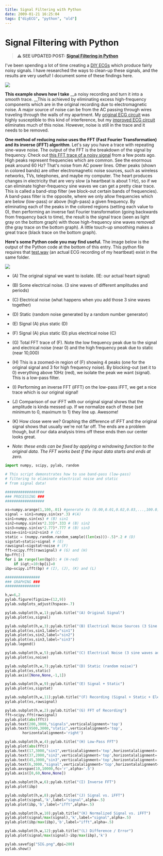 ```yaml
---
title: Signal Filtering with Python
date: 2009-01-21 16:25:04
tags: ["diyECG", "python", "old"]
---
```


# Signal Filtering with Python

> **⚠️ SEE UPDATED POST:** [**Signal Filtering in Python**](https://swharden.com/blog/2020-09-23-signal-filtering-in-python/)

I've been spending a lot of time creating a [DIY ECGs](http://www.swharden.com/blog/category/diy-ecg-home-made-electrocardiogram/) which produce fairly noisy signals. I have researched the ways to clean-up these signals, and the results are very useful! I document some of these findings here.

<div class="text-center">

[![](https://swharden.com/static/2009/01/21/filtering_thumb.jpg)](https://swharden.com/static/2009/01/21/filtering.png)

</div>

__This example shows how I take__ __a noisy recording and turn it into a smooth trace. __This is achieved by eliminating excess high-frequency components which are in the original recording due to electromagnetic noise. A major source of noise can be from the AC passing through wires traveling through the walls of my apartment. My [original ECG circuit](http://www.swharden.com/blog/images/opampecg.gif) was highly susceptible to this kind of interference, but my [improved ECG circuit](http://www.swharden.com/blog/images/bigsch.gif) eliminates much of this noise. However, noise is still in the trace and it needs to be removed.

__One method of reducing noise uses the FFT (Fast Fourier Transformation) and its inverse (iFFT) algorithm__. Let's say you have a trace with repeating sine-wave noise. The output of the FFT is the breakdown of the signal by frequency. Check out [this FFT trace of a noisy signal](http://www.swharden.com/blog/images/diy_ecg4.png) from a few posts ago. High peaks represent frequencies which are common. See the enormous peak around 60 Hz? That's noise from AC power lines. Other peaks (shown in colored bands) are other electromagnetic noise sources, such as wireless networks, TVs, telephones, and maybe my computer. The heart produces changes in electricity that are very slow (a heartbeat is about 1 Hz), so if we can eliminate higher-frequency sine waves we can get a pretty clear trace. This is called a band-stop filter (we block-out certain bands of frequencies). A band-pass filter is the opposite, where we only allow frequencies which are below (low-pass) or above (high-pass) a given frequency. By eliminating each of the peaks in the colored regions (setting each value to 0), then performing an inverse fast Fourier transformation (going backwards from frequency back to time), the result is the signal trace (seen as light gray on the bottom graph) with those high-frequency sine waves removed! (the gray trace on the bottom graph). A little touch-up smoothing makes a great trace (black trace on the bottom graph).

__Here's some Python code you may find useful.__ The image below is the output of the Python code at the bottom of this entry. This python file requires that [test.wav](http://www.SWHarden.com/tmp/test.wav) (an actual ECG recording of my heartbeat) exist in the same folder.

<div class="text-center img-border">

[![](https://swharden.com/static/2009/01/21/sig_thumb.jpg)](https://swharden.com/static/2009/01/21/sig.png)

</div>

*   (A) The original signal we want to isolate. (IE: our actual heart signal)
*   (B) Some electrical noise. (3 sine waves of different amplitudes and periods)
*   (C) Electrical noise (what happens when you add those 3 sine waves together)
*   (D) Static (random noise generated by a random number generator)
*   (E) Signal (A) plus static (D)
*   (F) Signal (A) plus static (D) plus electrical noise (C)
*   (G) Total FFT trace of (F). Note the low frequency peak due to the signal and electrical noise (near 0) and the high frequency peak due to static (near 10,000)
*   (H) This is a zoomed-in region of (F) showing 4 peaks (one for the original signal and 3 for high frequency noise). By blocking-out (set it to 0) everything above 10Hz (red), we isolate the peak we want (signal). This is a low-pass filter.
*   (I) Performing an inverse FFT (iFFT) on the low-pass iFFT, we get a nice trace which is our original signal!
*   (J) Comparison of our iFFT with our original signal shows that the amplitude is kinda messed up. If we normalize each of these (set minimum to 0, maximum to 1) they line up. Awesome!
*   (K) How close were we? Graphing the difference of iFFT and the original signal shows that usually we're not far off. The ends are a problem though, but if our data analysis trims off these ends then our center looks great.

*   _Note: these ends can be fixed by applying a windowing function to the original data. The FFT works best if the input data starts and ends at zero._

```python
import numpy, scipy, pylab, random

# This script demonstrates how to use band-pass (low-pass)
# filtering to eliminate electrical noise and static
# from signal data!

##################
### PROCESSING ###
##################

xs=numpy.arange(1,100,.01) #generate Xs (0.00,0.01,0.02,0.03,...,100.0)
signal = sin1=numpy.sin(xs*.3) #(A)
sin1=numpy.sin(xs) # (B) sin1
sin2=numpy.sin(xs*2.33)*.333 # (B) sin2
sin3=numpy.sin(xs*2.77)*.777 # (B) sin3
noise=sin1+sin2+sin3 # (C)
static = (numpy.random.random_sample((len(xs)))-.5)*.2 # (D)
sigstat=static+signal # (E)
rawsignal=sigstat+noise # (F)
fft=scipy.fft(rawsignal) # (G) and (H)
bp=fft[:]
for i in range(len(bp)): # (H-red)
    if i&gt;=10:bp[i]=0
ibp=scipy.ifft(bp) # (I), (J), (K) and (L)

################
### GRAPHING ###
################

h,w=6,2
pylab.figure(figsize=(12,9))
pylab.subplots_adjust(hspace=.7)

pylab.subplot(h,w,1);pylab.title("(A) Original Signal")
pylab.plot(xs,signal)

pylab.subplot(h,w,3);pylab.title("(B) Electrical Noise Sources (3 Sine Waves)")
pylab.plot(xs,sin1,label="sin1")
pylab.plot(xs,sin2,label="sin2")
pylab.plot(xs,sin3,label="sin3")
pylab.legend()

pylab.subplot(h,w,5);pylab.title("(C) Electrical Noise (3 sine waves added together)")
pylab.plot(xs,noise)

pylab.subplot(h,w,7);pylab.title("(D) Static (random noise)")
pylab.plot(xs,static)
pylab.axis([None,None,-1,1])

pylab.subplot(h,w,9);pylab.title("(E) Signal + Static")
pylab.plot(xs,sigstat)

pylab.subplot(h,w,11);pylab.title("(F) Recording (Signal + Static + Electrical Noise)")
pylab.plot(xs,rawsignal)

pylab.subplot(h,w,2);pylab.title("(G) FFT of Recording")
fft=scipy.fft(rawsignal)
pylab.plot(abs(fft))
pylab.text(200,3000,"signals",verticalalignment='top')
pylab.text(9500,3000,"static",verticalalignment='top',
        horizontalalignment='right')

pylab.subplot(h,w,4);pylab.title("(H) Low-Pass FFT")
pylab.plot(abs(fft))
pylab.text(17,3000,"sin1",verticalalignment='top',horizontalalignment='left')
pylab.text(37,2000,"sin2",verticalalignment='top',horizontalalignment='center')
pylab.text(45,3000,"sin3",verticalalignment='top',horizontalalignment='left')
pylab.text(6,3000,"signal",verticalalignment='top',horizontalalignment='left')
pylab.axvspan(10,10000,fc='r',alpha='.5')
pylab.axis([0,60,None,None])

pylab.subplot(h,w,6);pylab.title("(I) Inverse FFT")
pylab.plot(ibp)

pylab.subplot(h,w,8);pylab.title("(J) Signal vs. iFFT")
pylab.plot(signal,'k',label="signal",alpha=.5)
pylab.plot(ibp,'b',label="ifft",alpha=.5)

pylab.subplot(h,w,10);pylab.title("(K) Normalized Signal vs. iFFT")
pylab.plot(signal/max(signal),'k',label="signal",alpha=.5)
pylab.plot(ibp/max(ibp),'b',label="ifft",alpha=.5)

pylab.subplot(h,w,12);pylab.title("(L) Difference / Error")
pylab.plot(signal/max(signal)-ibp/max(ibp),'k')

pylab.savefig("SIG.png",dpi=200)
pylab.show()
```

